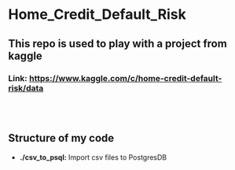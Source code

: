 # Home_Credit_Default_Risk
## This repo is used to play with a project from kaggle
### Link: https://www.kaggle.com/c/home-credit-default-risk/data

<br>
<br>

## Structure of my code
*  **./csv_to_psql:** Import csv files to PostgresDB
